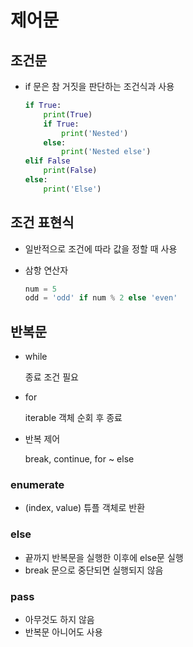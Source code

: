 # 제어문

## 조건문

- if 문은 참 거짓을 판단하는 조건식과 사용

  ```python
  if True:
      print(True)
      if True: 
          print('Nested')
      else:
          print('Nested else')
  elif False
      print(False)
  else:
      print('Else')
  ```

## 조건 표현식

- 일반적으로 조건에 따라 값을 정할 때 사용

- 삼항 연산자

  ```python
  num = 5
  odd = 'odd' if num % 2 else 'even' 
  ```

## 반복문

- while

  종료 조건 필요

- for

  iterable 객체 순회 후 종료

- 반복 제어

  break, continue, for ~ else

### enumerate

- (index, value) 튜플 객체로 반환

### else

-  끝까지 반복문을 실행한 이후에  else문 실행
- break 문으로 중단되면 실행되지 않음

### pass

- 아무것도 하지 않음
- 반복문 아니어도 사용